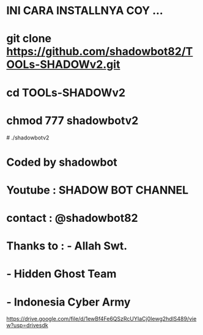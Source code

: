 # INI CARA INSTALLNYA COY ...
# git clone https://github.com/shadowbot82/TOOLs-SHADOWv2.git
# cd TOOLs-SHADOWv2
# chmod 777 shadowbotv2
# ./shadowbotv2

# Coded by shadowbot
# Youtube : SHADOW BOT CHANNEL
# contact : @shadowbot82
# Thanks to : - Allah Swt.
#             - Hidden Ghost Team
#             - Indonesia Cyber Army

https://drive.google.com/file/d/1ewBf4Fe6QSzRcUYIaCj0Iewg2hdlS489/view?usp=drivesdk
